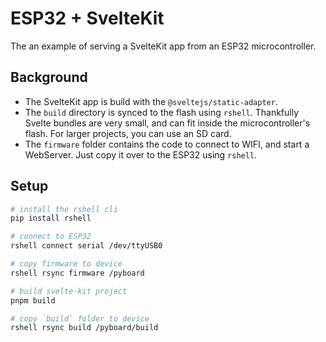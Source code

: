 # ESP32 + SvelteKit

The an example of serving a SvelteKit app from an ESP32 microcontroller.

## Background

- The SvelteKit app is build with the `@sveltejs/static-adapter`.
- The `build` directory is synced to the flash using `rshell`. Thankfully Svelte bundles are very small, and can fit inside the microcontroller's flash. For larger projects, you can use an SD card.
- The `firmware` folder contains the code to connect to WIFI, and start a WebServer. Just copy it over to the ESP32 using `rshell`.

## Setup

```sh
# install the rshell cli
pip install rshell

# connect to ESP32
rshell connect serial /dev/ttyUSB0

# copy firmware to device
rshell rsync firmware /pyboard

# build svelte-kit project
pnpm build

# copy `build` folder to device
rshell rsync build /pyboard/build
```
